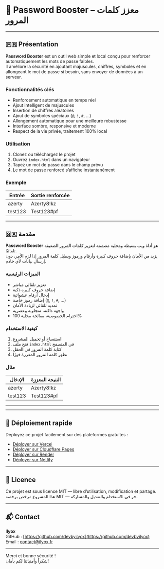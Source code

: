 # 🔐 Password Booster – معزز كلمات المرور

---

## 🇫🇷 Présentation

**Password Booster** est un outil web simple et local conçu pour renforcer automatiquement les mots de passe faibles.  
Il améliore la sécurité en ajoutant majuscules, chiffres, symboles et en allongeant le mot de passe si besoin, sans envoyer de données à un serveur.

### Fonctionnalités clés

- Renforcement automatique en temps réel  
- Ajout intelligent de majuscules  
- Insertion de chiffres aléatoires  
- Ajout de symboles spéciaux (`@`, `!`, `#`, ...)  
- Allongement automatique pour une meilleure robustesse  
- Interface sombre, responsive et moderne  
- Respect de la vie privée, traitement 100% local  

### Utilisation

1. Clonez ou téléchargez le projet  
2. Ouvrez `index.html` dans un navigateur  
3. Tapez un mot de passe dans le champ prévu  
4. Le mot de passe renforcé s’affiche instantanément  

### Exemple

| Entrée | Sortie renforcée |
|--------|------------------|
| azerty | Azerty8!kz       |
| test123| Test123#pf       |

---

## 🇸🇦 مقدمة

**Password Booster** هو أداة ويب بسيطة ومحلية مصممة لتعزيز كلمات المرور الضعيفة تلقائيًا.  
يزيد من الأمان بإضافة حروف كبيرة وأرقام ورموز ويطيل كلمة المرور إذا لزم الأمر، دون إرسال بيانات لأي خادم.

### الميزات الرئيسية

- تعزيز تلقائي مباشر  
- إضافة حروف كبيرة ذكية  
- إدخال أرقام عشوائية  
- إضافة رموز خاصة (`@`, `!`, `#`, ...)  
- تمديد تلقائي لزيادة الأمان  
- واجهة داكنة، متجاوبة وعصرية  
- احترام الخصوصية، معالجة محلية 100%  

### كيفية الاستخدام

1. استنساخ أو تحميل المشروع  
2. فتح ملف `index.html` في المتصفح  
3. كتابة كلمة المرور في الحقل  
4. تظهر كلمة المرور المعززة فورًا  

### مثال

| الإدخال | النتيجة المعززة |
|---------|------------------|
| azerty  | Azerty8!kz       |
| test123 | Test123#pf       |

---

---

## 🚀 Déploiement rapide

Déployez ce projet facilement sur des plateformes gratuites :

- [Déployer sur Vercel](https://vercel.com/new/git/external?repository-url=https://github.com/votre-utilisateur/password-booster)  
- [Déployer sur Cloudflare Pages](https://dash.cloudflare.com/?to=/:account/pages)  
- [Déployer sur Render](https://render.com/deploy)  
- [Déployer sur Netlify](https://app.netlify.com/start/deploy?repository=https://github.com/votre-utilisateur/password-booster)  

---

## 📜 Licence

Ce projet est sous licence MIT — libre d’utilisation, modification et partage.  
هذا المشروع مرخص برخصة MIT — حر في الاستخدام والتعديل والمشاركة.

---

## 📬 Contact

**Ilyox**  
GitHub : [https://github.com/devbyilyox](https://github.com/devbyilyox)  
Email : contact@ilyox.fr

---

Merci et bonne sécurité !  
شكراً وأمنياتنا لكم بأمان!
